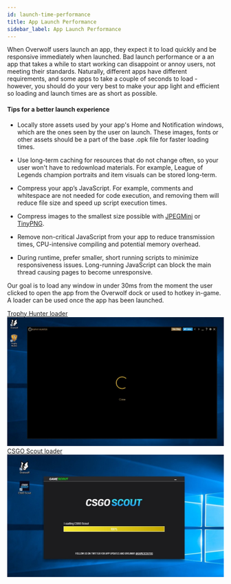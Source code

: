 ```yaml
---
id: launch-time-performance
title: App Launch Performance
sidebar_label: App Launch Performance
---
```



When Overwolf users launch an app, they expect it to load quickly and be responsive immediately when launched. Bad launch performance or a an app that takes a while to start working can disappoint or annoy users, not meeting their standards. Naturally, different apps have different requirements, and some apps to take a couple of seconds to load - however, you should do your very best to make your app light and efficient so loading and launch times are as short as possible.

#### Tips for a better launch experience

* Locally store assets used by your app's Home and Notification windows, which are the ones seen by the user on launch. These images, fonts or other assets should be a part of the base .opk file for faster loading times.

* Use long-term caching for resources that do not change often, so your user won't have to redownload materials. For example, League of Legends champion portraits and item visuals can be stored long-term. 

* Compress your app’s JavaScript. For example, comments and whitespace are not needed for code execution, and removing them will reduce file size and speed up script execution times.

* Compress images to the smallest size possible with [JPEGMini](http://www.jpegmini.com/) or [TinyPNG](https://tinypng.com/).

* Remove non-critical JavaScript from your app to reduce transmission times, CPU-intensive compiling and potential memory overhead.

* During runtime, prefer smaller, short running scripts to minimize responsiveness issues. Long-running JavaScript can block the main thread causing pages to become unresponsive.

Our goal is to load any window in under 30ms from the moment the user clicked to open the app from the Overwolf dock or used to hotkey in-game. A loader can be used once the app has been launched.


<div class="box" data-slick='{"slidesToShow": 2}'>
  <a data-fancybox="gallery" data-caption="CSGO" href="../assets/launch-time-performance/THLoader.jpg">
    Trophy Hunter loader
    <span class="thumb">
      <img src="../assets/launch-time-performance/THLoader.jpg" alt="CSGO">
    </span>
  </a>
  <a data-fancybox="gallery" data-caption="CSGO" href="../assets/launch-time-performance/csgoScoutLoader.jpg">
    CSGO Scout loader
    <span class="thumb">
      <img src="../assets/launch-time-performance/csgoScoutLoader.jpg" alt="CSGO">
    </span>
  </a>
</div>
